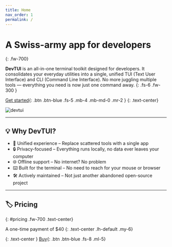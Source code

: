 ```yaml
---
title: Home
nav_order: 1
permalink: /
---
```

# A Swiss-army app for developers
{: .fw-700}

**DevTUI** is an all-in-one terminal toolkit designed for developers. It consolidates your everyday utilities into a single, unified TUI (Text User Interface) and CLI (Command Line Interface). No more juggling multiple tools — everything you need is now just one command away.
{: .fs-6 .fw-300 }

[Get started](install##-install){: .btn .btn-blue .fs-5 .mb-4 .mb-md-0 .mr-2 }
{: .text-center}


![devtui](/assets/img/devtui.png)

---

## 💡 Why DevTUI?

 - 🧰 Unified experience – Replace scattered tools with a single app
 - 🔒 Privacy-focused – Everything runs locally, no data ever leaves your computer
 - 🌐 Offline support – No internet? No problem
 - ⌨️ Built for the terminal – No need to reach for your mouse or browser
 - 🛠️ Actively maintained – Not just another abandoned open-source project

---

## 🏷️ Pricing
{: #pricing .fw-700 .text-center}

A one-time payment of $40
{: .text-center .lh-default .my-6}

{: .text-center }
[Buy](https://buy.polar.sh/polar_cl_JPBTnQKWsNBC8lA7tpR1uZYne5hMuW40xqTRI3P9WcH){: .btn .btn-blue .fs-8 .ml-5}
